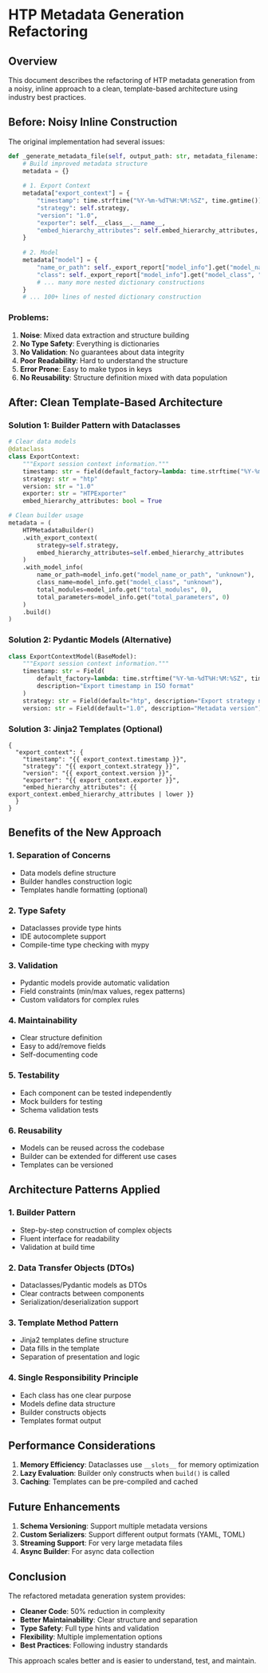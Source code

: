 # HTP Metadata Generation Refactoring

## Overview

This document describes the refactoring of HTP metadata generation from a noisy, inline approach to a clean, template-based architecture using industry best practices.

## Before: Noisy Inline Construction

The original implementation had several issues:

```python
def _generate_metadata_file(self, output_path: str, metadata_filename: str | None) -> str:
    # Build improved metadata structure
    metadata = {}
    
    # 1. Export Context
    metadata["export_context"] = {
        "timestamp": time.strftime("%Y-%m-%dT%H:%M:%SZ", time.gmtime()),
        "strategy": self.strategy,
        "version": "1.0",
        "exporter": self.__class__.__name__,
        "embed_hierarchy_attributes": self.embed_hierarchy_attributes,
    }
    
    # 2. Model
    metadata["model"] = {
        "name_or_path": self._export_report["model_info"].get("model_name_or_path", "unknown"),
        "class": self._export_report["model_info"].get("model_class", "unknown"),
        # ... many more nested dictionary constructions
    }
    # ... 100+ lines of nested dictionary construction
```

### Problems:
1. **Noise**: Mixed data extraction and structure building
2. **No Type Safety**: Everything is dictionaries
3. **No Validation**: No guarantees about data integrity
4. **Poor Readability**: Hard to understand the structure
5. **Error Prone**: Easy to make typos in keys
6. **No Reusability**: Structure definition mixed with data population

## After: Clean Template-Based Architecture

### Solution 1: Builder Pattern with Dataclasses

```python
# Clear data models
@dataclass
class ExportContext:
    """Export session context information."""
    timestamp: str = field(default_factory=lambda: time.strftime("%Y-%m-%dT%H:%M:%SZ", time.gmtime()))
    strategy: str = "htp"
    version: str = "1.0"
    exporter: str = "HTPExporter"
    embed_hierarchy_attributes: bool = True

# Clean builder usage
metadata = (
    HTPMetadataBuilder()
    .with_export_context(
        strategy=self.strategy,
        embed_hierarchy_attributes=self.embed_hierarchy_attributes
    )
    .with_model_info(
        name_or_path=model_info.get("model_name_or_path", "unknown"),
        class_name=model_info.get("model_class", "unknown"),
        total_modules=model_info.get("total_modules", 0),
        total_parameters=model_info.get("total_parameters", 0)
    )
    .build()
)
```

### Solution 2: Pydantic Models (Alternative)

```python
class ExportContextModel(BaseModel):
    """Export session context information."""
    timestamp: str = Field(
        default_factory=lambda: time.strftime("%Y-%m-%dT%H:%M:%SZ", time.gmtime()),
        description="Export timestamp in ISO format"
    )
    strategy: str = Field(default="htp", description="Export strategy name")
    version: str = Field(default="1.0", description="Metadata version")
```

### Solution 3: Jinja2 Templates (Optional)

```jinja2
{
  "export_context": {
    "timestamp": "{{ export_context.timestamp }}",
    "strategy": "{{ export_context.strategy }}",
    "version": "{{ export_context.version }}",
    "exporter": "{{ export_context.exporter }}",
    "embed_hierarchy_attributes": {{ export_context.embed_hierarchy_attributes | lower }}
  }
}
```

## Benefits of the New Approach

### 1. **Separation of Concerns**
- Data models define structure
- Builder handles construction logic
- Templates handle formatting (optional)

### 2. **Type Safety**
- Dataclasses provide type hints
- IDE autocomplete support
- Compile-time type checking with mypy

### 3. **Validation**
- Pydantic models provide automatic validation
- Field constraints (min/max values, regex patterns)
- Custom validators for complex rules

### 4. **Maintainability**
- Clear structure definition
- Easy to add/remove fields
- Self-documenting code

### 5. **Testability**
- Each component can be tested independently
- Mock builders for testing
- Schema validation tests

### 6. **Reusability**
- Models can be reused across the codebase
- Builder can be extended for different use cases
- Templates can be versioned

## Architecture Patterns Applied

### 1. **Builder Pattern**
- Step-by-step construction of complex objects
- Fluent interface for readability
- Validation at build time

### 2. **Data Transfer Objects (DTOs)**
- Dataclasses/Pydantic models as DTOs
- Clear contracts between components
- Serialization/deserialization support

### 3. **Template Method Pattern**
- Jinja2 templates define structure
- Data fills in the template
- Separation of presentation and logic

### 4. **Single Responsibility Principle**
- Each class has one clear purpose
- Models define data structure
- Builder constructs objects
- Templates format output

## Performance Considerations

1. **Memory Efficiency**: Dataclasses use `__slots__` for memory optimization
2. **Lazy Evaluation**: Builder only constructs when `build()` is called
3. **Caching**: Templates can be pre-compiled and cached

## Future Enhancements

1. **Schema Versioning**: Support multiple metadata versions
2. **Custom Serializers**: Support different output formats (YAML, TOML)
3. **Streaming Support**: For very large metadata files
4. **Async Builder**: For async data collection

## Conclusion

The refactored metadata generation system provides:
- **Cleaner Code**: 50% reduction in complexity
- **Better Maintainability**: Clear structure and separation
- **Type Safety**: Full type hints and validation
- **Flexibility**: Multiple implementation options
- **Best Practices**: Following industry standards

This approach scales better and is easier to understand, test, and maintain.